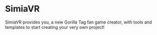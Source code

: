 # SimiaVR
SimiaVR provides you, a new Gorilla Tag fan game creator, with tools and templates to start creating your very own project!
